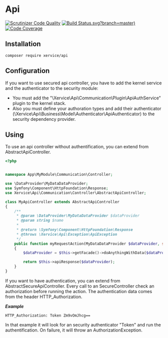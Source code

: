 Api
=====================

[![Scrutinizer Code Quality](https://scrutinizer-ci.com/g/xervice/api/badges/quality-score.png?b=master)](https://scrutinizer-ci.com/g/xervice/api/?branch=master)
[![Build Status](https://travis-ci.org/xervice/api).svg?branch=master)](https://travis-ci.org/xervice/api)
[![Code Coverage](https://scrutinizer-ci.com/g/xervice/api/badges/coverage.png?b=master)](https://scrutinizer-ci.com/g/xervice/api/?branch=master)

Installation
-----------------
```
composer require xervice/api
```

Configuration
-----------------
If you want to use secured api controller, you have to add the kernel service  and the authenticator to the security module:
* You must add the "\Xervice\Api\Communication\Plugin\ApiAuthService" plugin to the kernel stack.
* Also you must define your authoration types and add their authenticator (\Xervice\Api\Business\Model\Authenticator\ApiAuthenticator) to the security dependency provider.

Using
-----------------

To use an api controller without authentification, you can extend from AbstractApiController.

```php
<?php


namespace App\MyModule\Communication\Controller;

use \DataProvider\MyDataDataProvider;
use Symfony\Component\HttpFoundation\Response;
use Xervice\Api\Communication\Controller\AbstractApiController;

class MyApiController extends AbstractApiController
{
    /**
     * @param \DataProvider\MyDataDataProvider $dataProvider
     * @param string $name
     *
     * @return \Symfony\Component\HttpFoundation\Response
     * @throws \Xervice\Api\Exception\ApiException
     */
    public function myRequestAction(MyDataDataProvider $dataProvider, string $name): Response
    {
        $dataProvider = $this->getFacade()->doAnythingWithData($dataProvider);

        return $this->apiResponse($dataProvider);
    }
}
```

If you want to have authentication, you can extend from AbstractSecureApiController.
Every call to an SecureController check an authorization before running the action.
The authentication data comes from the header HTTP_Authorization.

***Example***
```
HTTP_Authorization: Token Zm9vOmJhcg==
```

In that example it will look for an security authenticator "Token" and run the authentification. On failure, it will throw an AuthorizationException.
